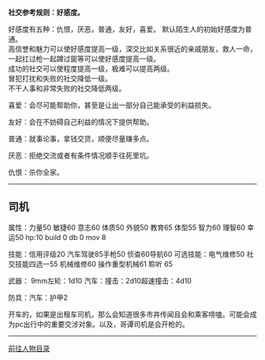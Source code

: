 
**社交参考规则：好感度。**

好感度有五种：仇恨，厌恶，普通，友好，喜爱。
默认陌生人的初始好感度为普通。  
高信誉和魅力可以使好感度提高一级，深交比如关系很近的亲戚朋友，救人一命，一起扛过枪一起蹲过窗等可以使好感度提高一级。  
成功的社交可以使程度提高一级，极难可以提高两级。  
冒犯打扰和失败的社交降低一级。  
不干人事和非常失败的社交降低两级。  

喜爱：会尽可能帮助你，甚至是让出一部分自己能承受的利益损失。

友好：会在不妨碍自己利益的情况下提供帮助。

普通：就事论事，拿钱交货，顺便尽量赚多点。

厌恶：拒绝交流或者有条件情况顺手往死里坑。

仇恨：杀你全家。

---
## 司机

属性：力量50 敏捷60 意志60 体质50 外貌50 教育65 体型55 智力60 理智60 幸运50 hp:10 build 0 db 0 mov 8

技能：信用评级20 汽车驾驶85手枪50 侦查60导航60
可选技能：电气维修50 社交技能四选一55 机械维修60 操作重型机械61 聆听 65

武器：
9mm左轮：1d10
汽车：撞击：2d10超速撞击：4d10

防具：汽车：护甲2

开车的，如果是出租车司机，那么会知道很多市井传闻且会和乘客唠嗑。可能会成为pc出行中的重要交涉对象。以及，哥谭司机是会开枪的。

---

[前往人物目录](../人物目录.md)